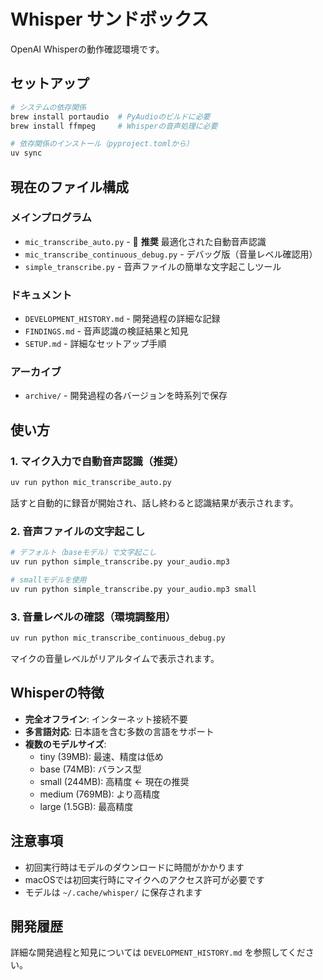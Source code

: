 # Whisper サンドボックス

OpenAI Whisperの動作確認環境です。

## セットアップ

```bash
# システムの依存関係
brew install portaudio  # PyAudioのビルドに必要
brew install ffmpeg     # Whisperの音声処理に必要

# 依存関係のインストール（pyproject.tomlから）
uv sync
```

## 現在のファイル構成

### メインプログラム
- `mic_transcribe_auto.py` - 🎯 **推奨** 最適化された自動音声認識
- `mic_transcribe_continuous_debug.py` - デバッグ版（音量レベル確認用）
- `simple_transcribe.py` - 音声ファイルの簡単な文字起こしツール

### ドキュメント
- `DEVELOPMENT_HISTORY.md` - 開発過程の詳細な記録
- `FINDINGS.md` - 音声認識の検証結果と知見
- `SETUP.md` - 詳細なセットアップ手順

### アーカイブ
- `archive/` - 開発過程の各バージョンを時系列で保存

## 使い方

### 1. マイク入力で自動音声認識（推奨）

```bash
uv run python mic_transcribe_auto.py
```

話すと自動的に録音が開始され、話し終わると認識結果が表示されます。

### 2. 音声ファイルの文字起こし

```bash
# デフォルト（baseモデル）で文字起こし
uv run python simple_transcribe.py your_audio.mp3

# smallモデルを使用
uv run python simple_transcribe.py your_audio.mp3 small
```

### 3. 音量レベルの確認（環境調整用）

```bash
uv run python mic_transcribe_continuous_debug.py
```

マイクの音量レベルがリアルタイムで表示されます。

## Whisperの特徴

- **完全オフライン**: インターネット接続不要
- **多言語対応**: 日本語を含む多数の言語をサポート
- **複数のモデルサイズ**:
  - tiny (39MB): 最速、精度は低め
  - base (74MB): バランス型
  - small (244MB): 高精度 ← 現在の推奨
  - medium (769MB): より高精度
  - large (1.5GB): 最高精度

## 注意事項

- 初回実行時はモデルのダウンロードに時間がかかります
- macOSでは初回実行時にマイクへのアクセス許可が必要です
- モデルは `~/.cache/whisper/` に保存されます

## 開発履歴

詳細な開発過程と知見については `DEVELOPMENT_HISTORY.md` を参照してください。